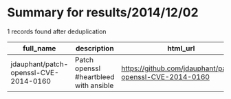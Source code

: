 
# Summary for results/2014/12/02
    
1 records found after deduplication

| full_name | description | html_url | matched_list | matched_count | pushed_at | size | stargazers_count | language | forks_count |
|---------------------------------------|----------------------------------------|----------------------------------------------------------|----------------|-----------------|---------------------------|--------|--------------------|------------|---------------|
| jdauphant/patch-openssl-CVE-2014-0160 | Patch openssl #heartbleed with ansible | https://github.com/jdauphant/patch-openssl-CVE-2014-0160 | ['cve-2'] | 1 | 2014-12-02 12:20:51+00:00 | 157 | 18 | nan | 7 |
